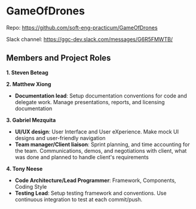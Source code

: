 # GameOfDrones
Repo: https://github.com/soft-eng-practicum/GameOfDrones

Slack channel: https://ggc-dev.slack.com/messages/G6R5FMWTB/

Members and Project Roles
-------------------------
**1. Steven Beteag**

**2. Matthew Xiong**

- **Documentation lead**: Setup documentation conventions for code and delegate work. Manage presentations, reports, and licensing documentation

**3. Gabriel Mezquita**

- **UI/UX design**: User Interface and User eXperience. Make mock UI designs and user-friendly navigation
- **Team manager/Client liaison**: Sprint planning, and time accounting for the team. Communications, demos, and negotiations with client, what was done and planned to handle client's requirements

**4. Tony Neese**

- **Code Architecture/Lead Programmer**: Framework, Components, Coding Style
- **Testing Lead**: Setup testing framework and conventions. Use continuous integration to test at each commit/push.
